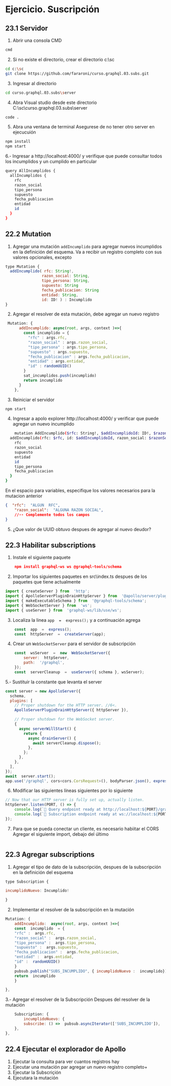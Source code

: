 
# Ejercicio. Suscripción

## 23.1 Servidor

1.  Abrir una consola CMD
```bash
cmd
```
2. Si no existe el directorio, crear el directorio c:\sc
```bash
cd c:\sc
git clone https://github.com/fararoni/curso.graphql.03.subs.git
```
3. Ingresar al directorio 
```bash
cd curso.graphql.03.subs\server
```
4. Abra Visual studio desde este directorio C:\sc\curso.graphql.03.subs\server
```bash
code . 
```
5. Abra una ventana de terminal
Asegurese de no tener otro server en ejecucuión
```bash
npm install
npm start
```
6.- Ingresar a http://localhost:4000/ y verifique que puede consultar  todos los incumplidos y un cumplido en particular
```bash
query AllIncumplidos {
  allIncumplidos {
    rfc
    razon_social
    tipo_persona
    supuesto
    fecha_publicacion
    entidad
    id
  }
}
```

## 22.2 Mutation
1. Agregar una mutación `addIncumplido` para agregar nuevos incumplidos en la definición del esquema. Va a recibir un registro completo con sus valores opcionales, excepto 
```javascript
type Mutation {
  addIncumplido( rfc: String!,
                razon_social: String,
                tipo_persona: String,
                supuesto: String
                fecha_publicacion: String
                entidad: String,
                id: ID! ) : Incumplido
}
```
2. Agregar el resolver de esta mutación, debe agregar un nuevo registro
```javascript
 Mutation: {
      addIncumplido: async(root, args, context )=>{
        const incumplido = {
          "rfc" : args.rfc,
          "razon_social" : args.razon_social,
          "tipo_persona" : args.tipo_persona,
          "supuesto" : args.supuesto,
          "fecha_publicacion" : args.fecha_publicacion,
          "entidad" : args.entidad,
          "id" : randomUUID()
        }
        sat_incumplidos.push(incumplido)
        return incumplido
      }
    },
```
3. Reiniciar el servidor

```bash
npm start
```
4. Ingresar a apolo explorer http://localhost:4000/  y verificar que puede agregar un nuevo incumplido

```bash
	mutation AddIncumplido($rfc: String!, $addIncumplidoId: ID!, $razonSocial: String, $supuesto: String, $entidad: String, $tipoPersona: String, $fechaPublicacion: String) {
  addIncumplido(rfc: $rfc, id: $addIncumplidoId, razon_social: $razonSocial, supuesto: $supuesto, entidad: $entidad, tipo_persona: $tipoPersona, fecha_publicacion: $fechaPublicacion) {
    rfc
    razon_social
    supuesto
    entidad
    id
    tipo_persona
    fecha_publicacion
  }
}
```

En el espacio para variables, especifique los valores necesarios para la mutacion anterior
```json
{  "rfc":  "ALGUN  RFC",
	"razon_social":  "ALGUNA RAZON SOCIAL",
	//-- Complemente todos los campos
}
```
5. ¿Que valor de UUID obtuvo despues de agregar al nuevo deudor?



## 22.3 Habilitar subscriptions
1. Instale el siguiente paquete
```json
	npm install graphql-ws ws @graphql-tools/schema
```
2. Importar los siguientes paquetes en src\index.ts despues de los paquetes que tiene actualmente
```javascript
import { createServer } from  'http';
import { ApolloServerPluginDrainHttpServer } from  '@apollo/server/plugin/drainHttpServer';
import { makeExecutableSchema } from  '@graphql-tools/schema';
import { WebSocketServer } from  'ws';
import { useServer } from  'graphql-ws/lib/use/ws';
```
3. Localiza la linea `app  =  express();` y a continuación agrega

```javascript
	const  app  =  express();
	const  httpServer  =  createServer(app);
```
4. Crear un `WebSocketServer` para el servidor de subscripción

```javascript
	const  wsServer  =  new  WebSocketServer({
		server:  httpServer,
		path:  '/graphql',
	});
	const  serverCleanup  =  useServer({ schema }, wsServer);
```

5.- Sustituir la constante que levanta el server

```javascript
const server = new ApolloServer({
  schema,
  plugins: [
    // Proper shutdown for the HTTP server. //6<.
    ApolloServerPluginDrainHttpServer({ httpServer }),

    // Proper shutdown for the WebSocket server.
    {
      async serverWillStart() {
        return {
          async drainServer() {
            await serverCleanup.dispose();
          },
        };
      },
    },
  ],
});
await  server.start();
app.use('/graphql', cors<cors.CorsRequest>(), bodyParser.json(), expressMiddleware(server));
```

6. Modificar las siguientes líneas siguientes por lo siguiente
```javascript
// Now that our HTTP server is fully set up, actually listen.
httpServer.listen(PORT, () => {
	console.log(`🚀 Query endpoint ready at http://localhost:${PORT}/graphql`);
	console.log(`🚀 Subscription endpoint ready at ws://localhost:${PORT}/graphql`);
});
```
7. Para que se pueda conectar un cliente, es necesario habiitar el CORS
Agregar el siguiente import, debajo del último 
```javascript

```

## 22.3 Agregar subscriptions

1. Agregar el tipo de dato de la subscripción, despues de la subscripción en la definición del esquema

```javascript
type Subscription {

incumplidoNuevo: Incumplido!

}
```

2. Implementar el resolver de la subscripción en la mutación
```javascript
Mutation: {
	addIncumplido:  async(root, args, context )=>{
	const  incumplido  = {
	"rfc" :  args.rfc,
	"razon_social" :  args.razon_social,
	"tipo_persona" :  args.tipo_persona,
	"supuesto" :  args.supuesto,
	"fecha_publicacion" :  args.fecha_publicacion,
	"entidad" :  args.entidad,
	"id" :  randomUUID()
	}
	pubsub.publish("SUBS_INCUMPLIDO", { incumplidoNuevo :  incumplido})
	return  incumplido
	}

},
```

3.- Agregar el resolver de la Subscripción
Despues del resolver de la mutación
```javascript
	Subscription: {
		incumplidoNuevo: {
		subscribe: () =>  pubsub.asyncIterator(['SUBS_INCUMPLIDO']),	
	},
},
```

## 22.4 Ejecutar el explorador de Apollo

1. Ejecutar la consulta para ver cuantos registros hay
2. Ejecutar una mutación par agregar un nuevo registro completo+
3. Ejecutar la Subscriçión
4. Ejecutara la mutación

